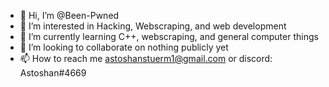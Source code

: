 - 👋 Hi, I’m @Been-Pwned
- 👀 I’m interested in Hacking, Webscraping, and web development
- 🌱 I’m currently learning C++, webscraping, and general computer things
- 💞️ I’m looking to collaborate on nothing publicly yet
- 📫 How to reach me astoshanstuerm1@gmail.com or discord: Astoshan#4669

<!---
Been-Pwned/Been-Pwned is a ✨ special ✨ repository because its `README.md` (this file) appears on your GitHub profile.
You can click the Preview link to take a look at your changes.
--->
